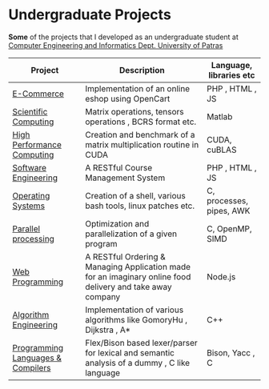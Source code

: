 # Undergraduate Projects

**Some** of the projects that I developed as an undergraduate student at [Computer Engineering and Informatics Dept. University of Patras](https://www.ceid.upatras.gr/)

Project  | Description | Language, libraries etc
------------- | ------------- | ------------
[E-Commerce][ecomm]  |  Implementation of an online eshop using OpenCart |PHP , HTML , JS
[Scientific Computing][sccomp]  |  Matrix operations, tensors operations , BCRS format etc. | Matlab
[High Performance Computing][hpc] | Creation and benchmark of a matrix multiplication routine in CUDA | CUDA, cuBLAS
[Software Engineering][soft] |  A RESTful Course Management System | PHP , HTML , JS
[Operating Systems][os] | Creation of a shell, various bash tools, linux patches etc. | C, processes, pipes, AWK
[Parallel processing][parale] | Optimization and parallelization of a given program | C, OpenMP, SIMD
[Web Programming][web] | A RESTful Ordering & Managing Application made for an imaginary online food delivery and take away company | Node.js
[Algorithm Engineering][alg] | Implementation of various algorithms like GomoryHu , Dijkstra , A* | C++
[Programming Languages & Compilers][compil] | Flex/Bison based lexer/parser for lexical and semantic analysis of a dummy , C like language| Bison, Yacc , C

[compil]:<https://github.com/omnone/parser-lexer>
[alg]: <https://github.com/omnone/GomoryHu>
[ecomm]: <./e-commerce>
[soft]: <https://github.com/omnone/MyCeidClass>
[os]: <./operating-systems>
[hpc]: <./high-performance-computing>
[parale]: <./parallel-programming>
[web]: <https://github.com/omnone/localcoffee_webapp>
[sccomp]: <./scientific-computing>

